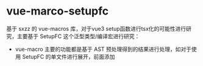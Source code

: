 # vue-marco-setupfc

基于 sxzz 的 vue-macros 库，对于vue3 setup函数进行tsx化的可能性进行研究，主要基于 SetupFC 这个泛型类型/编译宏进行研究：

- vue-macro 主要的功能都是基于 AST 预处理得到的结果进行处理，如对于使用 SetupFC 的单文件进行展开，前面添加 <script setup lang="tsx">，将函数返回的 html 套进 defineRender 宏，从而利用已经实现的 jsx-directive 特性

得到结果：缺陷？（目前的约束）

- 在使用 SetupFC 的单文件中无法定义 TS 类型，需要在另外文件定义在导入
- SetupFC 具有三个泛型变量（P、E、S）对应 props、emit、slots，函数形参可以正常推导但是无法使用，需要自己在函数体内调用 defineProps 等宏
- App.vue 应该无法改成 App.tsx，研究的过程报错，考虑是 createApp 函数不支持 JSX.Element 类型的，所以还是需要 .vue。
- 通过 EmitsToProps 实现了对两种事件调用（onXxx 和 @xxx）的支持，原理是作为子组件，JSX中作为 props 从 P 得到推导，vue 模板中作为 v-on 指令从 E 得到推导。
- 没有研究 slots 如何使用（想完全做到 vue+tsx 的朋友可以研究一下）
